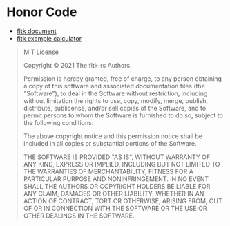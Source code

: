 # Honor Code
+ [fltk document](https://fltk-rs.github.io/fltk-book/FrameTypes.html)
+ [fltk example calculator](https://github.com/fltk-rs/fltk-rs/blob/master/fltk/examples/calculator2.rs)
>MIT License
>
>Copyright © 2021 The fltk-rs Authors.
>
>Permission is hereby granted, free of charge, to any person obtaining a copy
of this software and associated documentation files (the "Software"), to deal
in the Software without restriction, including without limitation the rights
to use, copy, modify, merge, publish, distribute, sublicense, and/or sell
copies of the Software, and to permit persons to whom the Software is
furnished to do so, subject to the following conditions:
>
>The above copyright notice and this permission notice shall be included in all
copies or substantial portions of the Software.
>
>THE SOFTWARE IS PROVIDED "AS IS", WITHOUT WARRANTY OF ANY KIND, EXPRESS OR
IMPLIED, INCLUDING BUT NOT LIMITED TO THE WARRANTIES OF MERCHANTABILITY,
FITNESS FOR A PARTICULAR PURPOSE AND NONINFRINGEMENT. IN NO EVENT SHALL THE
AUTHORS OR COPYRIGHT HOLDERS BE LIABLE FOR ANY CLAIM, DAMAGES OR OTHER
LIABILITY, WHETHER IN AN ACTION OF CONTRACT, TORT OR OTHERWISE, ARISING FROM,
OUT OF OR IN CONNECTION WITH THE SOFTWARE OR THE USE OR OTHER DEALINGS IN THE
SOFTWARE.